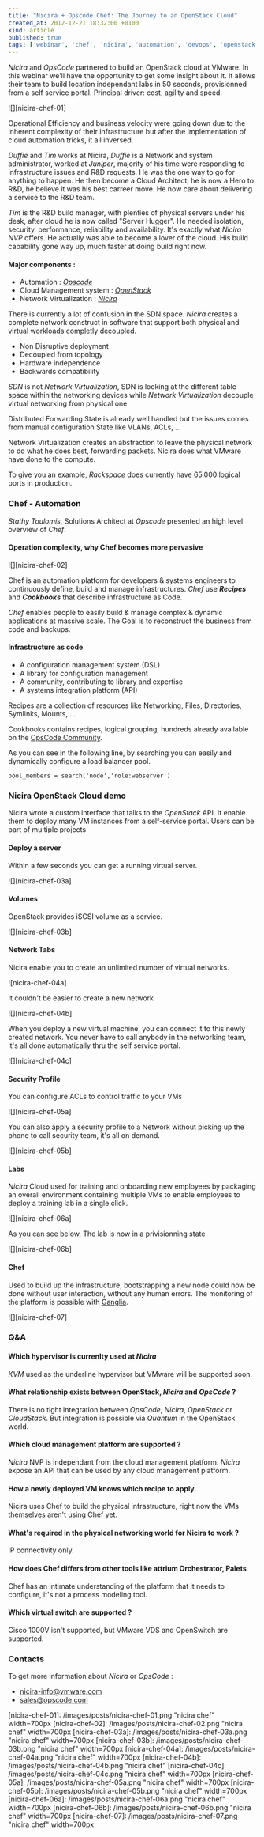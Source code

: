 ```yaml
---
title: "Nicira + Opscode Chef: The Journey to an OpenStack Cloud"
created_at: 2012-12-21 18:32:00 +0100
kind: article
published: true
tags: ['webinar', 'chef', 'nicira', 'automation', 'devops', 'openstack']
---
```


*Nicira* and *OpsCode* partnered to build an OpenStack cloud at VMware. In this webinar we'll have the opportunity to get some insight about it. It allows their team to build location independant labs in 50 seconds, provisionned from a self service portal. Principal driver: cost, agility and speed.

<!-- more -->

![][nicira-chef-01]

Operational Efficiency and business velocity were going down due to the inherent complexity of their infrastructure but after the implementation of cloud automation tricks, it all inversed.

*Duffie* and *Tim* works at Nicira, *Duffie* is a Network and system administrator, worked at *Juniper*, majority of his time were responding to infrastructure issues and R&D requests. He was the one way to go for anything to happen. He then become a Cloud Architect, he is now a Hero to R&D, he believe it was his best carreer move. He now care about delivering a service to the R&D team.

*Tim* is the R&D build manager, with plenties of physical servers under his desk, after cloud he is now called "Server Hugger". He needed isolation, security, performance, reliability and availability. It's exactly what *Nicira NVP* offers. He actually was able to become a lover of the cloud. His build capability gone way up, much faster at doing build right now.

#### Major components :

* Automation : [*Opscode*](http://www.opscode.com/)
* Cloud Management system : [*OpenStack*](http://www.openstack.org/)
* Network Virtualization : [*Nicira*](http://nicira.com/)

There is currently a lot of confusion in the SDN space. *Nicira* creates a complete network construct in software that support both physical and virtual workloads completly decoupled.

* Non Disruptive deployment
* Decoupled from topology
* Hardware independence
* Backwards compatibility

*SDN* is not *Network Virtualization*, SDN is looking at the different table space within the networking devices while *Network Virtualization* decouple virtual networking from physical one.

Distributed Forwarding State is already well handled but the issues comes from manual configuration State like VLANs, ACLs, ...

Network Virtualization creates an abstraction to leave the physical network to do what he does best, forwarding packets. Nicira does what VMware have done to the compute.

To give you an example, *Rackspace* does currently have 65.000 logical ports in production.

### Chef - Automation

*Stathy Toulomis*, Solutions Architect at *Opscode* presented an high level overview of *Chef*.

#### Operation complexity, why Chef becomes more pervasive

![][nicira-chef-02]

Chef is an automation platform for developers & systems engineers to continuously define, build and manage infrastructures. *Chef* use ***Recipes*** and ***Cookbooks*** that describe infrastructure as Code.

*Chef* enables people to easily build & manage complex & dynamic applications at massive scale. The Goal is to reconstruct the business from code and backups.

#### Infrastructure as code

* A configuration management system (DSL)
* A library for configuration management
* A community, contributing to library and expertise
* A systems integration platform (API)

Recipes are a collection of resources like Networking, Files, Directories, Symlinks, Mounts, ...

Cookbooks contains recipes, logical grouping, hundreds already available on the [OpsCode Community](http:community.opscode.com).

As you can see in the following line, by searching you can easily and dynamically configure a load balancer pool.

	pool_members = search('node','role:webserver')

### Nicira OpenStack Cloud demo

Nicira wrote a custom interface that talks to the *OpenStack* API. It enable them to deploy many VM instances from a self-service portal. Users can be part of multiple projects

#### Deploy a server

Within a few seconds you can get a running virtual server.

![][nicira-chef-03a]

#### Volumes

OpenStack provides iSCSI volume as a service.

![][nicira-chef-03b]

#### Network Tabs

Nicira enable you to create an unlimited number of virtual networks.

![nicira-chef-04a]

It couldn't be easier to create a new network

![][nicira-chef-04b]

When you deploy a new virtual machine, you can connect it to this newly created network. You never have to call anybody in the networking team, it's all done automatically thru the self service portal.

![][nicira-chef-04c]

#### Security Profile

You can configure ACLs to control traffic to your VMs

![][nicira-chef-05a]

You can also apply a security profile to a Network without picking up the phone to call security team, it's all on demand.

![][nicira-chef-05b]

#### Labs

*Nicira* Cloud used for training and onboarding new employees by packaging an overall environment containing multiple VMs to enable employees to deploy a training lab in a single click. 

![][nicira-chef-06a]

As you can see below, The lab is now in a privisionning state

![][nicira-chef-06b]

#### Chef

Used to build up the infrastructure, bootstrapping a new node could now be done without user interaction, without any human errors. The monitoring of the platform is possible with [Ganglia](http://ganglia.sourceforge.net).

![][nicira-chef-07]

### Q&A

#### Which hypervisor is currenlty used at *Nicira*
*KVM* used as the underline hypervisor but VMware will be supported soon.

#### What relationship exists between OpenStack, *Nicira* and *OpsCode* ?
There is no tight integration between *OpsCode*, *Nicira*, *OpenStack* or *CloudStack*. But integration is possible via *Quantum* in the OpenStack world.

#### Which cloud management platform are supported ?
*Nicira* NVP is independant from the cloud management platform. *Nicira* expose an API that can be used by any cloud management platform.

#### How a newly deployed VM knows which recipe to apply.
Nicira uses Chef to build the physical infrastructure, right now the VMs themselves aren't using Chef yet.

#### What's required in the physical networking world for Nicira to work ?
IP connectivity only.

#### How does Chef differs from other tools like attrium Orchestrator, Palets
Chef has an intimate understanding of the platform that it needs to configure, it's not a process modeling tool.

#### Which virtual switch are supported ?
Cisco 1000V isn't supported, but VMware VDS and OpenSwitch are supported.

### Contacts

To get more information about *Nicira* or *OpsCode* :

* nicira-info@vmware.com
* sales@opscode.com

[nicira-chef-01]: /images/posts/nicira-chef-01.png "nicira chef" width=700px
[nicira-chef-02]: /images/posts/nicira-chef-02.png "nicira chef" width=700px
[nicira-chef-03a]: /images/posts/nicira-chef-03a.png "nicira chef" width=700px
[nicira-chef-03b]: /images/posts/nicira-chef-03b.png "nicira chef" width=700px
[nicira-chef-04a]: /images/posts/nicira-chef-04a.png "nicira chef" width=700px
[nicira-chef-04b]: /images/posts/nicira-chef-04b.png "nicira chef"
[nicira-chef-04c]: /images/posts/nicira-chef-04c.png "nicira chef" width=700px
[nicira-chef-05a]: /images/posts/nicira-chef-05a.png "nicira chef" width=700px
[nicira-chef-05b]: /images/posts/nicira-chef-05b.png "nicira chef" width=700px
[nicira-chef-06a]: /images/posts/nicira-chef-06a.png "nicira chef" width=700px
[nicira-chef-06b]: /images/posts/nicira-chef-06b.png "nicira chef" width=700px
[nicira-chef-07]: /images/posts/nicira-chef-07.png "nicira chef" width=700px
